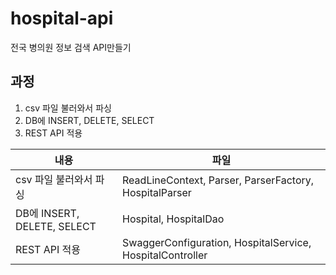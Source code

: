 # hospital-api
전국 병의원 정보 검색 API만들기

## 과정
1. csv 파일 불러와서 파싱
2. DB에 INSERT, DELETE, SELECT
3. REST API 적용

| 내용             |파일|
|----------------|----|
| csv 파일 불러와서 파싱 |ReadLineContext, Parser, ParserFactory, HospitalParser|
|DB에 INSERT, DELETE, SELECT|Hospital, HospitalDao|
|REST API 적용|SwaggerConfiguration, HospitalService, HospitalController|

